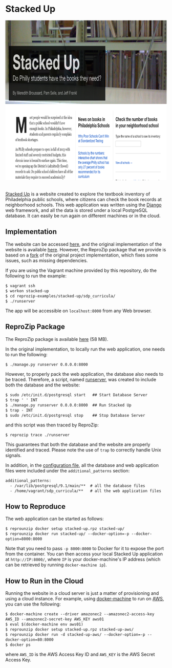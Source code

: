 Stacked Up
==========

<div align="center"><img src="stacked-up.png" height="500"></div>
<br/>

[Stacked Up](http://stackedup.org/) is a website created to explore the textbook inventory of Philadelphia public schools, where citizens can check the book records at neighborhood schools. This web application was written using the [Django](https://www.djangoproject.com/) web framework, and all the data is stored under a local PostgreSQL database. It can easily be run again on different machines or in the cloud.

Implementation
--------------

The website can be accessed [here](http://stackedup.org/), and the original implementation of the website is available [here](https://github.com/merbroussard/sdp_curricula). However, the ReproZip package that we provide is based on a [fork](https://github.com/fchirigati/sdp_curricula) of the original project implementation, which fixes some issues, such as missing dependencies.

If you are using the Vagrant machine provided by this repository, do the following to run the example:

    $ vagrant ssh
    $ workon stacked-up
    $ cd reprozip-examples/stacked-up/sdp_curricula/
    $ ./runserver

The app will be accessible on ``localhost:8000`` from any Web browser.

ReproZip Package
----------------

The ReproZip package is available [here](https://nyu.box.com/s/6th8wz15byzm2etkpbwkmtabggfgj5ei) (58 MB).

In the original implementation, to locally run the web application, one needs to run the following:

    $ ./manage.py runserver 0.0.0.0:8000

However, to properly pack the web application, the database also needs to be traced. Therefore, a script, named [runserver](https://github.com/fchirigati/sdp_curricula/blob/master/runserver), was created to include both the database and the website:

    $ sudo /etc/init.d/postgresql start   ## Start Database Server
    $ trap ' ' INT
    $ ./manage.py runserver 0.0.0.0:8000  ## Run Stacked Up
    $ trap - INT
    $ sudo /etc/init.d/postgresql stop    ## Stop Database Server

and this script was then traced by ReproZip:

    $ reprozip trace ./runserver

This guarantees that both the database and the website are properly identified and traced. Please note the use of `trap` to correctly handle Unix signals.

In addition, in the [configuration file](http://reprozip.readthedocs.io/en/1.0.x/packing.html#editing-the-configuration-file), all the database and web application files were included under the ``additional_patterns`` section:

    additional_patterns:
      - /var/lib/postgresql/9.1/main/**  # all the database files
      - /home/vagrant/sdp_curricula/**   # all the web application files

How to Reproduce
----------------

The web application can be started as follows:

    $ reprounzip docker setup stacked-up.rpz stacked-up/
    $ reprounzip docker run stacked-up/ --docker-option=-p --docker-option=8000:8000

Note that you need to pass `-p 8000:8000` to Docker for it to expose the port from the container. You can then access your local Stacked Up application at `http://IP:8000/`, where `IP` is your docker-machine's IP address (which can be retrieved by running `docker-machine ip`).

How to Run in the Cloud
-----------------------

Running the website in a cloud server is just a matter of provisioning and using a cloud instance. For example, using [docker-machine](https://docs.docker.com/machine/) to run on [AWS](https://aws.amazon.com/), you can use the following:

    $ docker-machine create --driver amazonec2 --amazonec2-access-key AWS_ID --amazonec2-secret-key AWS_KEY aws01
    $ eval $(docker-machine env aws01)
    $ reprounzip docker setup stacked-up.rpz stacked-up-aws/
    $ reprounzip docker run -d stacked-up-aws/ --docker-option=-p --docker-option=80:8000
    $ docker ps

where `AWS_ID` is the AWS Access Key ID and `AWS_KEY` is the AWS Secret Access Key.
